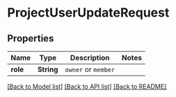 # ProjectUserUpdateRequest

## Properties

Name | Type | Description | Notes
------------ | ------------- | ------------- | -------------
**role** | **String** | `owner` or `member` | 

[[Back to Model list]](../README.md#documentation-for-models) [[Back to API list]](../README.md#documentation-for-api-endpoints) [[Back to README]](../README.md)


